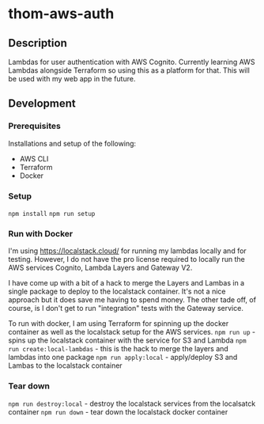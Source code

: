 # thom-aws-auth

## Description

Lambdas for user authentication with AWS Cognito. Currently learning AWS Lambdas alongside Terraform so using this as a platform for that. This will be used with my web app in the future.

## Development

### Prerequisites

Installations and setup of the following:

- AWS CLI
- Terraform
- Docker

### Setup

`npm install`
`npm run setup`

### Run with Docker

I'm using https://localstack.cloud/ for running my lambdas locally and for testing. However, I do not have the pro license required to locally run the AWS services Cognito, Lambda Layers and Gateway V2.

I have come up with a bit of a hack to merge the Layers and Lambas in a single package to deploy to the localstack container. It's not a nice approach but it does save me having to spend money.
The other tade off, of course, is I don't get to run "integration" tests with the Gateway service.

To run with docker, I am using Terraform for spinning up the docker container as well as the localstack setup for the AWS services.
`npm run up` - spins up the localstack container with the service for S3 and Lambda
`npm run create:local-lambdas` - this is the hack to merge the layers and lambdas into one package
`npm run apply:local` - apply/deploy S3 and Lambas to the localstack container

### Tear down

`npm run destroy:local` - destroy the localstack services from the localsatck container
`npm run down` - tear down the localstack docker container
